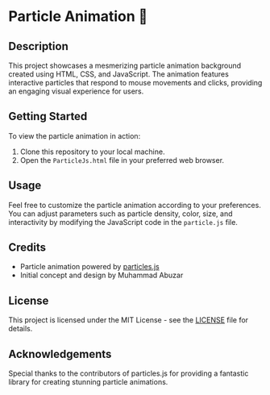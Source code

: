 # Particle Animation 🎇

## Description
This project showcases a mesmerizing particle animation background created using HTML, CSS, and JavaScript. The animation features interactive particles that respond to mouse movements and clicks, providing an engaging visual experience for users.

## Getting Started
To view the particle animation in action:
1. Clone this repository to your local machine.
2. Open the `ParticleJs.html` file in your preferred web browser.

## Usage
Feel free to customize the particle animation according to your preferences. You can adjust parameters such as particle density, color, size, and interactivity by modifying the JavaScript code in the `particle.js` file.

## Credits
- Particle animation powered by [particles.js](https://github.com/VincentGarreau/particles.js/)
- Initial concept and design by Muhammad Abuzar

## License
This project is licensed under the MIT License - see the [LICENSE](LICENSE) file for details.

## Acknowledgements
Special thanks to the contributors of particles.js for providing a fantastic library for creating stunning particle animations.
